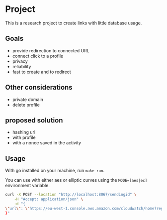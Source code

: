 # Project

This is a research project to create links with little database usage.

## Goals

- provide redirection to connected URL
- connect click to a profile
- privacy
- reliability
- fast to create and to redirect

## Other considerations

- private domain
- delete profile

## proposed solution

- hashing url
- with profile
- with a nonce saved in the activity

## Usage

With go installed on your machine, run `make run`.

You can use with either aes or elliptic curves using the `MODE=[aes|ec]` environment variable.

```bash
curl -X POST --location "http://localhost:8067/sendingid" \
    -H "Accept: application/json" \
    -d "{
\"url\": \"https://eu-west-1.console.aws.amazon.com/cloudwatch/home?region=eu-west-1"
}"
```
